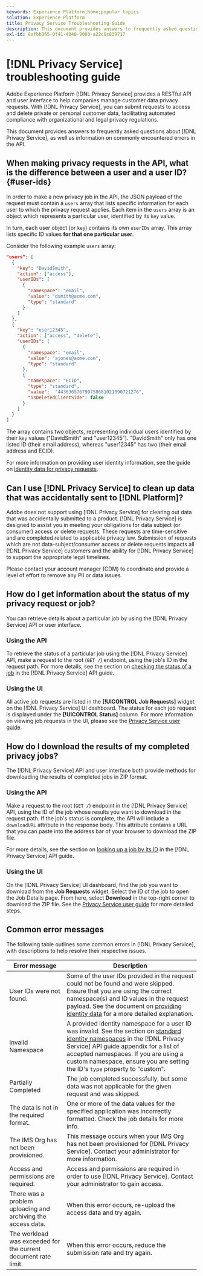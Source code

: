 ```yaml
---
keywords: Experience Platform;home;popular topics
solution: Experience Platform
title: Privacy Service Troubleshooting Guide
description: This document provides answers to frequently asked questions about Privacy Service, as well as information on commonly encountered errors in the API.
exl-id: 8afbb065-0f41-4048-9003-a22c0c839717
---
```

# [!DNL Privacy Service] troubleshooting guide

Adobe Experience Platform [!DNL Privacy Service] provides a RESTful API and user interface to help companies manage customer data privacy requests. With [!DNL Privacy Service], you can submit requests to access and delete private or personal customer data, facilitating automated compliance with organizational and legal privacy regulations.

This document provides answers to frequently asked questions about [!DNL Privacy Service], as well as information on commonly encountered errors in the API.

## When making privacy requests in the API, what is the difference between a user and a user ID? {#user-ids}

In order to make a new privacy job in the API, the JSON payload of the request must contain a `users` array that lists specific information for each user to which the privacy request applies. Each item in the `users` array is an object which represents a particular user, identified by its `key` value.

In turn, each user object (or `key`) contains its own `userIDs` array. This array lists specific ID values **for that one particular user**.

Consider the following example `users` array:

```json
"users": [
  {
    "key": "DavidSmith",
    "action": ["access"],
    "userIDs": [
      {
        "namespace": "email",
        "value": "dsmith@acme.com",
        "type": "standard"
      }
    ]
  },
  {
    "key": "user12345",
    "action": ["access", "delete"],
    "userIDs": [
      {
        "namespace": "email",
        "value": "ajones@acme.com",
        "type": "standard"
      },
      {
        "namespace": "ECID",
        "type": "standard",
        "value":  "443636576799758681021090721276",
        "isDeletedClientSide": false
      }
    ]
  }
]
```

The array contains two objects, representing individual users identified by their `key` values ("DavidSmith" and "user12345"). "DavidSmith" only has one listed ID (their email address), whereas "user12345" has two (their email address and ECID).

For more information on providing user identity information, see the guide on [identity data for privacy requests](identity-data.md).


## Can I use [!DNL Privacy Service] to clean up data that was accidentally sent to [!DNL Platform]?

Adobe does not support using [!DNL Privacy Service] for clearing out data that was accidentally submitted to a product. [!DNL Privacy Service] is designed to assist you in meeting your obligations for data subject (or consumer) access or delete requests. These requests are time-sensitive and are completed related to applicable privacy law. Submission of requests which are not data-subject/consumer access or delete requests impacts all [!DNL Privacy Service] customers and the ability for [!DNL Privacy Service] to support the appropriate legal timelines.

Please contact your account manager (CDM) to coordinate and provide a level of effort to remove any PII or data issues.

## How do I get information about the status of my privacy request or job?

You can retrieve details about a particular job by using the [!DNL Privacy Service] API or user interface.

### Using the API

To retrieve the status of a particular job using the [!DNL Privacy Service] API, make a request to the root (`GET /`) endpoint, using the job's ID in the request path. For more details, see the section on [checking the status of a job](api/privacy-jobs.md#check-the-status-of-a-job) in the [!DNL Privacy Service] API guide.

### Using the UI

All active job requests are listed in the **[!UICONTROL Job Requests]** widget on the [!DNL Privacy Service] UI dashboard. The status for each job request is displayed under the **[!UICONTROL Status]** column. For more information on viewing job requests in the UI, please see the [Privacy Service user guide](ui/user-guide.md).

## How do I download the results of my completed privacy jobs?

The [!DNL Privacy Service] API and user interface both provide methods for downloading the results of completed jobs in ZIP format.

### Using the API

Make a request to the root (`GET /`) endpoint in the [!DNL Privacy Service] API, using the ID of the job whose results you want to download in the request path. If the job's status is complete, the API will include a `downloadURL` attribute in the response body. This attribute contains a URL that you can paste into the address bar of your browser to download the ZIP file.

For more details, see the section on [looking up a job by its ID](api/privacy-jobs.md#check-the-status-of-a-job) in the [!DNL Privacy Service] API guide.

### Using the UI

On the [!DNL Privacy Service] UI dashboard, find the job you want to download from the **Job Requests** widget. Select the ID of the job to open the Job Details page. From here, select **Download** in the top-right corner to download the ZIP file. See the [Privacy Service user guide](ui/user-guide.md) for more detailed steps.

## Common error messages

The following table outlines some common errors in [!DNL Privacy Service], with descriptions to help resolve their respective issues.

| Error message | Description |
| --- | --- |
| User IDs were not found. | Some of the user IDs provided in the request could not be found and were skipped. Ensure that you are using the correct namespace(s) and ID values in the request payload. See the document on [providing identity data](./identity-data.md) for a more detailed explanation. |
| Invalid Namespace | A provided identity namespace for a user ID was invalid. See the section on [standard identity namespaces](./api/appendix.md#standard-namespaces) in the [!DNL Privacy Service] API guide appendix for a list of accepted namespaces. If you are using a custom namespace, ensure you are setting the ID's `type` property to "custom". |
| Partially Completed | The job completed successfully, but some data was not applicable for the given request and was skipped. |
| The data is not in the required format. | One or more of the data values for the specified application was incorrectly formatted. Check the job details for more info. |
| The IMS Org has not been provisioned. | This message occurs when your IMS Org has not been provisioned for [!DNL Privacy Service]. Contact your administrator for more information. |
| Access and permissions are required. | Access and permissions are required in order to use [!DNL Privacy Service]. Contact your administrator to gain access. |
| There was a problem uploading and archiving the access data. | When this error occurs, re-upload the access data and try again. |
| The workload was exceeded for the current document rate limit. | When this error occurs, reduce the submission rate and try again. |
